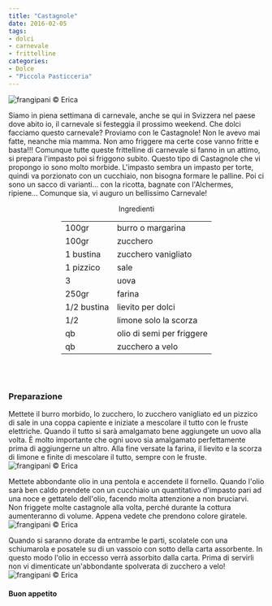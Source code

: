 ```yaml
---
title: "Castagnole"
date: 2016-02-05
tags:
- dolci
- carnevale
- frittelline
categories:
- Dolce
- "Piccola Pasticceria"
---
```

![](header.jpg "frangipani © Erica")

Siamo in piena settimana di carnevale, anche se qui in Svizzera nel paese dove abito io, il carnevale si festeggia il prossimo weekend. Che dolci facciamo questo carnevale? Proviamo con le Castagnole! Non le avevo mai fatte, neanche mia mamma. Non amo friggere ma certe cose vanno fritte e basta!!! Comunque tutte queste frittelline di carnevale si fanno in un attimo, si prepara l'impasto poi si friggono subito. Questo tipo di Castagnole che vi propongo io sono molto morbide. L'impasto sembra un impasto per torte, quindi va porzionato con un cucchiaio, non bisogna formare le palline. Poi ci sono un sacco di varianti... con la ricotta, bagnate con l'Alchermes, ripiene... Comunque sia, vi auguro un bellissimo Carnevale!

<div id="wrapper" style="text-align: center">
  <div id="yourdiv" style="display: inline-block;">
    <div class="ingredients">
      <div class="ingredients-title">Ingredienti</div>
      <table>
        <tbody>
          <tr>
            <td>100gr</td>
            <td>burro o margarina</td>
          </tr>
          <tr>
            <td>100gr</td>
            <td>zucchero</td>
          </tr>
          <tr>
            <td>1 bustina</td>
            <td>zucchero vanigliato</td>
          </tr>
          <tr>
            <td>1 pizzico</td>
            <td>sale</td>
          </tr>
          <tr>
            <td>3</td>
            <td>uova</td>
          </tr>
          <tr>
            <td>250gr</td>
            <td>farina</td>
          </tr>
          <tr>
            <td>1/2 bustina</td>
            <td>lievito per dolci</td>
          </tr>
          <tr>
            <td>1/2</td>
            <td>limone solo la scorza</td>
          </tr>
          <tr>
            <td>qb</td>
            <td>olio di semi per friggere</td>
          </tr>
          <tr>
            <td>qb</td>
            <td>zucchero a velo</td>       
          </tr>
        </tbody>
      </table>
      <br></br>
    </div>
  </div>
</div>


<h3>
  <font color="grey">
    <i class="fa fa-cogs"></i>
  </font> Preparazione
</h3>

Mettete il burro morbido, lo zucchero, lo zucchero vanigliato ed un pizzico di sale in una coppa capiente e iniziate a mescolare il tutto con le fruste elettriche. Quando il tutto si sarà amalgamato bene aggiungete un uovo alla volta. È molto importante che ogni uovo sia amalgamato perfettamente prima di aggiungerne un altro. Alla fine versate la farina, il lievito e la scorza di limone e finite di mescolare il tutto, sempre con le fruste.
![](impasto.jpg "frangipani © Erica")

Mettete abbondante olio in una pentola e accendete il fornello. Quando l'olio sarà ben caldo prendete con un cucchiaio un quantitativo d'impasto pari ad una noce e gettatelo dell'olio, facendo molta attenzione a non bruciarvi. Non friggete molte castagnole alla volta, perché durante la cottura aumenteranno di volume. Appena vedete che prendono colore giratele.
![](friggere.jpg "frangipani © Erica")

Quando si saranno dorate da entrambe le parti, scolatele con una schiumarola e posatele su di un vassoio con sotto della carta assorbente. In questo modo l'olio in eccesso verrà assorbito dalla carta. Prima di servirli non vi dimenticate un'abbondante spolverata di zucchero a velo! 
![](risultato.jpg "frangipani © Erica")


<h4>Buon appetito
  <font color="red">
    <i class="fa fa-smile-o"></i>
  </font>
</h4>